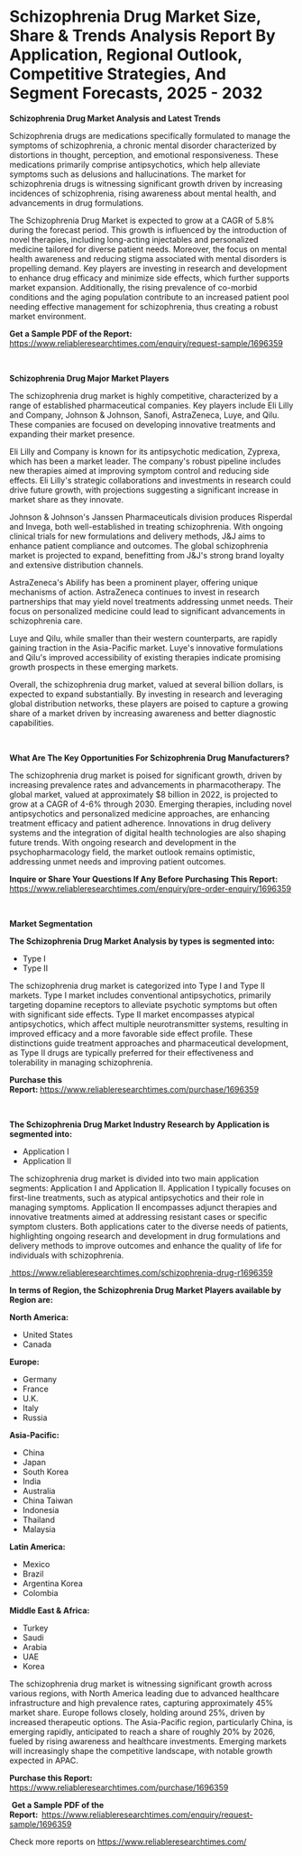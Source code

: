 <p><h1>Schizophrenia Drug Market Size, Share & Trends Analysis Report By Application, Regional Outlook, Competitive Strategies, And Segment Forecasts, 2025 - 2032</h1></p><p><strong>Schizophrenia Drug Market Analysis and Latest Trends</strong></p>
<p><p>Schizophrenia drugs are medications specifically formulated to manage the symptoms of schizophrenia, a chronic mental disorder characterized by distortions in thought, perception, and emotional responsiveness. These medications primarily comprise antipsychotics, which help alleviate symptoms such as delusions and hallucinations. The market for schizophrenia drugs is witnessing significant growth driven by increasing incidences of schizophrenia, rising awareness about mental health, and advancements in drug formulations.</p><p>The Schizophrenia Drug Market is expected to grow at a CAGR of 5.8% during the forecast period. This growth is influenced by the introduction of novel therapies, including long-acting injectables and personalized medicine tailored for diverse patient needs. Moreover, the focus on mental health awareness and reducing stigma associated with mental disorders is propelling demand. Key players are investing in research and development to enhance drug efficacy and minimize side effects, which further supports market expansion. Additionally, the rising prevalence of co-morbid conditions and the aging population contribute to an increased patient pool needing effective management for schizophrenia, thus creating a robust market environment.</p></p>
<p><strong>Get a Sample PDF of the Report:&nbsp;</strong> <a href="https://www.reliableresearchtimes.com/enquiry/request-sample/1696359?utm_campaign=3108&utm_medium=2&utm_source=Github&utm_content=ia&utm_term=27032025&utm_id=schizophrenia-drug">https://www.reliableresearchtimes.com/enquiry/request-sample/1696359</a></p>
<p>&nbsp;</p>
<p><strong>Schizophrenia Drug Major Market Players</strong></p>
<p><p>The schizophrenia drug market is highly competitive, characterized by a range of established pharmaceutical companies. Key players include Eli Lilly and Company, Johnson & Johnson, Sanofi, AstraZeneca, Luye, and Qilu. These companies are focused on developing innovative treatments and expanding their market presence.</p><p>Eli Lilly and Company is known for its antipsychotic medication, Zyprexa, which has been a market leader. The company's robust pipeline includes new therapies aimed at improving symptom control and reducing side effects. Eli Lilly's strategic collaborations and investments in research could drive future growth, with projections suggesting a significant increase in market share as they innovate.</p><p>Johnson & Johnson's Janssen Pharmaceuticals division produces Risperdal and Invega, both well-established in treating schizophrenia. With ongoing clinical trials for new formulations and delivery methods, J&J aims to enhance patient compliance and outcomes. The global schizophrenia market is projected to expand, benefitting from J&J's strong brand loyalty and extensive distribution channels.</p><p>AstraZeneca's Abilify has been a prominent player, offering unique mechanisms of action. AstraZeneca continues to invest in research partnerships that may yield novel treatments addressing unmet needs. Their focus on personalized medicine could lead to significant advancements in schizophrenia care.</p><p>Luye and Qilu, while smaller than their western counterparts, are rapidly gaining traction in the Asia-Pacific market. Luye's innovative formulations and Qilu's improved accessibility of existing therapies indicate promising growth prospects in these emerging markets.</p><p>Overall, the schizophrenia drug market, valued at several billion dollars, is expected to expand substantially. By investing in research and leveraging global distribution networks, these players are poised to capture a growing share of a market driven by increasing awareness and better diagnostic capabilities.</p></p>
<p>&nbsp;</p>
<p><strong>What Are The Key Opportunities For Schizophrenia Drug Manufacturers?</strong></p>
<p><p>The schizophrenia drug market is poised for significant growth, driven by increasing prevalence rates and advancements in pharmacotherapy. The global market, valued at approximately $8 billion in 2022, is projected to grow at a CAGR of 4-6% through 2030. Emerging therapies, including novel antipsychotics and personalized medicine approaches, are enhancing treatment efficacy and patient adherence. Innovations in drug delivery systems and the integration of digital health technologies are also shaping future trends. With ongoing research and development in the psychopharmacology field, the market outlook remains optimistic, addressing unmet needs and improving patient outcomes.</p></p>
<p><strong>Inquire or Share Your Questions If Any Before Purchasing This Report:</strong> <a href="https://www.reliableresearchtimes.com/enquiry/pre-order-enquiry/1696359?utm_campaign=3108&utm_medium=2&utm_source=Github&utm_content=ia&utm_term=27032025&utm_id=schizophrenia-drug">https://www.reliableresearchtimes.com/enquiry/pre-order-enquiry/1696359</a></p>
<p>&nbsp;</p>
<p><strong>Market Segmentation</strong></p>
<p><strong>The Schizophrenia Drug Market Analysis by types is segmented into:</strong></p>
<p><ul><li>Type I</li><li>Type II</li></ul></p>
<p><p>The schizophrenia drug market is categorized into Type I and Type II markets. Type I market includes conventional antipsychotics, primarily targeting dopamine receptors to alleviate psychotic symptoms but often with significant side effects. Type II market encompasses atypical antipsychotics, which affect multiple neurotransmitter systems, resulting in improved efficacy and a more favorable side effect profile. These distinctions guide treatment approaches and pharmaceutical development, as Type II drugs are typically preferred for their effectiveness and tolerability in managing schizophrenia.</p></p>
<p><strong>Purchase this Report:&nbsp;</strong><a href="https://www.reliableresearchtimes.com/purchase/1696359?utm_campaign=3108&utm_medium=2&utm_source=Github&utm_content=ia&utm_term=27032025&utm_id=schizophrenia-drug">https://www.reliableresearchtimes.com/purchase/1696359</a></p>
<p>&nbsp;</p>
<p><strong>The Schizophrenia Drug Market Industry Research by Application is segmented into:</strong></p>
<p><ul><li>Application I</li><li>Application II</li></ul></p>
<p><p>The schizophrenia drug market is divided into two main application segments: Application I and Application II. Application I typically focuses on first-line treatments, such as atypical antipsychotics and their role in managing symptoms. Application II encompasses adjunct therapies and innovative treatments aimed at addressing resistant cases or specific symptom clusters. Both applications cater to the diverse needs of patients, highlighting ongoing research and development in drug formulations and delivery methods to improve outcomes and enhance the quality of life for individuals with schizophrenia.</p></p>
<p><a href="https://www.reliableresearchtimes.com/schizophrenia-drug-r1696359?utm_campaign=3108&utm_medium=2&utm_source=Github&utm_content=ia&utm_term=27032025&utm_id=schizophrenia-drug">&nbsp;https://www.reliableresearchtimes.com/schizophrenia-drug-r1696359</a></p>
<p><strong>In terms of Region, the Schizophrenia Drug Market Players available by Region are:</strong></p>
<p>
    <p> <strong> North America: </strong>
        <ul>
            <li>United States</li>
            <li>Canada</li>
        </ul>
        </p> 
    <p> <strong> Europe: </strong>
        <ul>
            <li>Germany</li>
            <li>France</li>
            <li>U.K.</li>
            <li>Italy</li>
            <li>Russia</li>
        </ul>
        </p> 
    <p> <strong> Asia-Pacific: </strong>
        <ul>
            <li>China</li>
            <li>Japan</li>
            <li>South Korea</li>
            <li>India</li>
            <li>Australia</li>
            <li>China Taiwan</li>
            <li>Indonesia</li>
            <li>Thailand</li>
            <li>Malaysia</li>
        </ul>
        </p> 
    <p> <strong> Latin America: </strong>
        <ul>
            <li>Mexico</li>
            <li>Brazil</li>
            <li>Argentina Korea</li>
            <li>Colombia</li>
        </ul>
        </p> 
    <p> <strong> Middle East & Africa: </strong>
        <ul>
            <li>Turkey</li>
            <li>Saudi</li>
            <li>Arabia</li>
            <li>UAE</li>
            <li>Korea</li>
        </ul>
    </p>
    </p>
<p><p>The schizophrenia drug market is witnessing significant growth across various regions, with North America leading due to advanced healthcare infrastructure and high prevalence rates, capturing approximately 45% market share. Europe follows closely, holding around 25%, driven by increased therapeutic options. The Asia-Pacific region, particularly China, is emerging rapidly, anticipated to reach a share of roughly 20% by 2026, fueled by rising awareness and healthcare investments. Emerging markets will increasingly shape the competitive landscape, with notable growth expected in APAC.</p></p>
<p><strong>Purchase this Report: </strong><a href="https://www.reliableresearchtimes.com/purchase/1696359?utm_campaign=3108&utm_medium=2&utm_source=Github&utm_content=ia&utm_term=27032025&utm_id=schizophrenia-drug">https://www.reliableresearchtimes.com/purchase/1696359</a></p>
<p>&nbsp;<strong>Get a Sample PDF of the Report:&nbsp;&nbsp;</strong><a href="https://www.reliableresearchtimes.com/enquiry/request-sample/1696359?utm_campaign=3108&utm_medium=2&utm_source=Github&utm_content=ia&utm_term=27032025&utm_id=schizophrenia-drug">https://www.reliableresearchtimes.com/enquiry/request-sample/1696359</a></p>
<p><strong></strong></p>
<p>Check more reports on <a href="https://www.reliableresearchtimes.com/?utm_campaign=3108&utm_medium=2&utm_source=Github&utm_content=ia&utm_term=27032025&utm_id=schizophrenia-drug">https://www.reliableresearchtimes.com/</a></p>